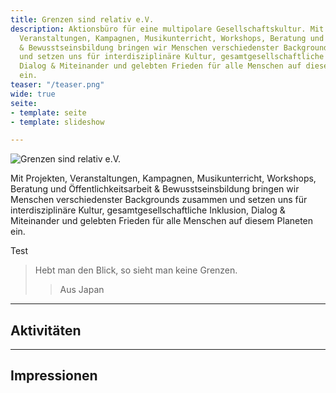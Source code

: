 ```yaml
---
title: Grenzen sind relativ e.V.
description: Aktionsbüro für eine multipolare Gesellschaftskultur. Mit Projekten,
  Veranstaltungen, Kampagnen, Musikunterricht, Workshops, Beratung und Öffentlichkeitsarbeit
  & Bewusstseinsbildung bringen wir Menschen verschiedenster Backgrounds zusammen
  und setzen uns für interdisziplinäre Kultur, gesamtgesellschaftliche Inklusion,
  Dialog & Miteinander und gelebten Frieden für alle Menschen auf diesem Planeten
  ein.
teaser: "/teaser.png"
wide: true
seite:
- template: seite
- template: slideshow

---
```

<div class="md:text-center">

<img src="/svg/header.svg" alt="Grenzen sind relativ e.V." class="h-64 !mx-auto wide !-m-10" />

Mit Projekten, Veranstaltungen, Kampagnen, Musikunterricht, Workshops, Beratung und Öffentlichkeitsarbeit & Bewusstseinsbildung bringen wir Menschen verschiedenster Backgrounds zusammen und setzen uns für interdisziplinäre Kultur, gesamtgesellschaftliche Inklusion, Dialog & Miteinander und gelebten Frieden für alle Menschen auf diesem Planeten ein.

<more src="/ueber-uns/info">Test</more>

> Hebt man den Blick, so sieht man keine Grenzen.
>
> > Aus Japan

</div>

<div class="text-center">

<hr class="wide !border-grey-700">

## Aktivitäten

</div>

<slideshow class="wide" name="startseite-aktivitaeten"></slideshow>

<div class="text-center">

<hr class="wide !border-grey-700">

## Impressionen

</div>

<video-gallery class="wide px-12 lg:px-24" name="startseite-video-galerie"></video-gallery>